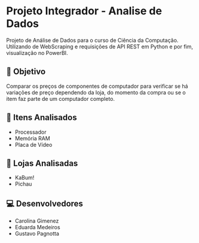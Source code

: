 # Projeto Integrador - Analise de Dados
Projeto de Análise de Dados para o curso de Ciência da Computação. Utilizando de WebScraping e requisições de API REST em Python e por fim, visualização no PowerBI. 

## 🎯 Objetivo
Comparar os preços de componentes de computador para verificar se há variações de preço dependendo da loja, do momento da compra ou se o item faz parte de um computador completo.

## 💾 Itens Analisados
- Processador
- Memória RAM
- Placa de Vídeo

## 🏬 Lojas Analisadas
- KaBum!
- Pichau

## 💻 Desenvolvedores
- Carolina Gimenez
- Eduarda Medeiros
- Gustavo Pagnotta
